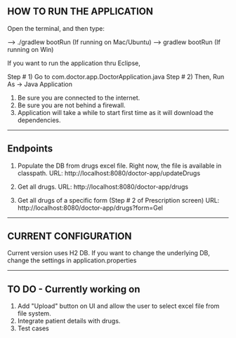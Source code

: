 HOW TO RUN THE APPLICATION
---------------------------
Open the terminal, and then type: 

--> ./gradlew bootRun (If running on Mac/Ubuntu)
--> gradlew bootRun (If running on Win)

If you want to run the application thru Eclipse,

Step # 1)  Go to com.doctor.app.DoctorApplication.java
Step # 2) Then, Run As -> Java Application

1) Be sure you are connected to the internet.
2) Be sure you are not behind a firewall.
3) Application will take a while to start first time as it will download the dependencies.

----------
Endpoints
----------

1) Populate the DB from drugs excel file. Right now, the file is available in classpath.
URL: http://localhost:8080/doctor-app/updateDrugs

2) Get all drugs.
URL: http://localhost:8080/doctor-app/drugs

3) Get all drugs of a specific form (Step # 2 of Prescription screen)
URL: http://localhost:8080/doctor-app/drugs?form=Gel

----------------------
CURRENT CONFIGURATION
----------------------
Current version uses H2 DB. If you want to change the underlying DB, change the settings in application.properties

----------------------------
TO DO - Currently working on
-----------------------------
1) Add "Upload" button on UI and allow the user to select excel file from file system.
2) Integrate patient details with drugs.
3) Test cases